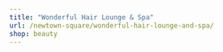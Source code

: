 ```yaml
---
title: "Wonderful Hair Lounge & Spa"
url: /newtown-square/wonderful-hair-lounge-and-spa/
shop: beauty
---
```

